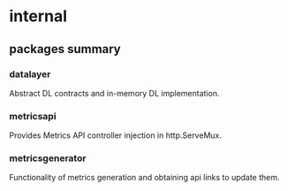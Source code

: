 # internal

## packages summary

### datalayer

Abstract DL contracts and in-memory DL implementation.

### metricsapi

Provides Metrics API controller injection in http.ServeMux.

### metricsgenerator

Functionality of metrics generation and obtaining api links to update them.
